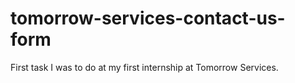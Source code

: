 # tomorrow-services-contact-us-form
First task I was to do at my first internship at Tomorrow Services.
